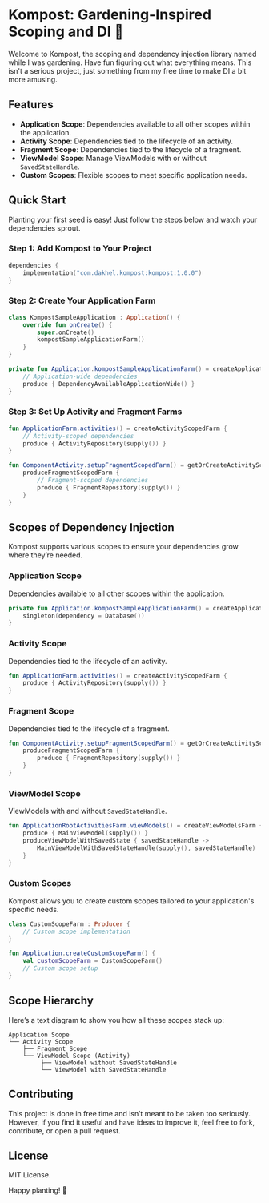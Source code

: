 # Kompost: Gardening-Inspired Scoping and DI 🌱
Welcome to Kompost, the scoping and dependency injection library named while I was gardening. Have fun figuring out what everything means. This isn't a serious project, just something from my free time to make DI a bit more amusing.

## Features

- **Application Scope**: Dependencies available to all other scopes within the application.
- **Activity Scope**: Dependencies tied to the lifecycle of an activity.
- **Fragment Scope**: Dependencies tied to the lifecycle of a fragment.
- **ViewModel Scope**: Manage ViewModels with or without `SavedStateHandle`.
- **Custom Scopes**: Flexible scopes to meet specific application needs.

## Quick Start

Planting your first seed is easy! Just follow the steps below and watch your dependencies sprout.

### Step 1: Add Kompost to Your Project

```kotlin
dependencies {
    implementation("com.dakhel.kompost:kompost:1.0.0")
}
```

### Step 2: Create Your Application Farm

```kotlin
class KompostSampleApplication : Application() {
    override fun onCreate() {
        super.onCreate()
        kompostSampleApplicationFarm()
    }
}

private fun Application.kompostSampleApplicationFarm() = createApplicationFarm {
    // Application-wide dependencies
    produce { DependencyAvailableApplicationWide() }
}
```

### Step 3: Set Up Activity and Fragment Farms

```kotlin
fun ApplicationFarm.activities() = createActivityScopedFarm {
    // Activity-scoped dependencies
    produce { ActivityRepository(supply()) }
}

fun ComponentActivity.setupFragmentScopedFarm() = getOrCreateActivityScopedFarm {
    produceFragmentScopedFarm {
        // Fragment-scoped dependencies
        produce { FragmentRepository(supply()) }
    }
}
```

## Scopes of Dependency Injection

Kompost supports various scopes to ensure your dependencies grow where they’re needed.

### Application Scope

Dependencies available to all other scopes within the application.

```kotlin
private fun Application.kompostSampleApplicationFarm() = createApplicationFarm {
    singleton(dependency = Database())
}
```

### Activity Scope

Dependencies tied to the lifecycle of an activity.

```kotlin
fun ApplicationFarm.activities() = createActivityScopedFarm {
    produce { ActivityRepository(supply()) }
}
```

### Fragment Scope

Dependencies tied to the lifecycle of a fragment.

```kotlin
fun ComponentActivity.setupFragmentScopedFarm() = getOrCreateActivityScopedFarm {
    produceFragmentScopedFarm {
        produce { FragmentRepository(supply()) }
    }
}
```

### ViewModel Scope

ViewModels with and without `SavedStateHandle`.

```kotlin
fun ApplicationRootActivitiesFarm.viewModels() = createViewModelsFarm {
    produce { MainViewModel(supply()) }
    produceViewModelWithSavedState { savedStateHandle ->
        MainViewModelWithSavedStateHandle(supply(), savedStateHandle)
    }
}
```

### Custom Scopes

Kompost allows you to create custom scopes tailored to your application's specific needs.

```kotlin
class CustomScopeFarm : Producer {
    // Custom scope implementation
}

fun Application.createCustomScopeFarm() {
    val customScopeFarm = CustomScopeFarm()
    // Custom scope setup
}
```

## Scope Hierarchy

Here’s a text diagram to show you how all these scopes stack up:

```
Application Scope
└── Activity Scope
    ├── Fragment Scope
    └── ViewModel Scope (Activity)
         ├── ViewModel without SavedStateHandle
         └── ViewModel with SavedStateHandle
```

## Contributing

This project is done in free time and isn’t meant to be taken too seriously. However, if you find it useful and have ideas to improve it, feel free to fork, contribute, or open a pull request.

## License

MIT License.

Happy planting! 🌻

